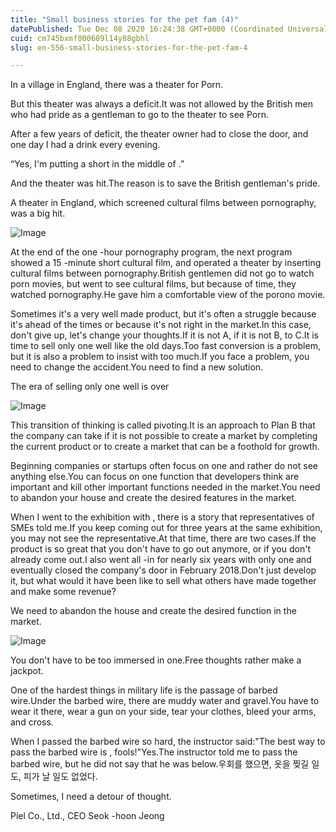 ```yaml
---
title: "Small business stories for the pet fam (4)"
datePublished: Tue Dec 08 2020 16:24:38 GMT+0000 (Coordinated Universal Time)
cuid: cm745bxmf000609l14y88gbhl
slug: en-556-small-business-stories-for-the-pet-fam-4

---
```



In a village in England, there was a theater for Porn.

But this theater was always a deficit.It was not allowed by the British men who had pride as a gentleman to go to the theater to see Porn.

After a few years of deficit, the theater owner had to close the door, and one day I had a drink every evening.

“Yes, I'm putting a short <Cultural Movie> in the middle of <Porn Movie>.”

And the theater was hit.The reason is to save the British gentleman's pride.

A theater in England, which screened cultural films between pornography, was a big hit.

![Image](https://cdn.hashnode.com/res/hashnode/image/upload/v1739499899535/1295980a-f59e-43be-94f6-ea22ace3355f.jpeg)

At the end of the one -hour pornography program, the next program showed a 15 -minute short cultural film, and operated a theater by inserting cultural films between pornography.British gentlemen did not go to watch porn movies, but went to see cultural films, but because of time, they watched pornography.He gave him a comfortable view of the porono movie.

Sometimes it's a very well made product, but it's often a struggle because it's ahead of the times or because it's not right in the market.In this case, don't give up, let's change your thoughts.If it is not A, if it is not B, to C.It is time to sell only one well like the old days.Too fast conversion is a problem, but it is also a problem to insist with too much.If you face a problem, you need to change the accident.You need to find a new solution.

The era of selling only one well is over

![Image](https://cdn.hashnode.com/res/hashnode/image/upload/v1739499901549/57edd8ae-25ba-4d25-8f82-845bb6231506.jpeg)

This transition of thinking is called pivoting.It is an approach to Plan B that the company can take if it is not possible to create a market by completing the current product or to create a market that can be a foothold for growth.

Beginning companies or startups often focus on one and rather do not see anything else.You can focus on one function that developers think are important and kill other important functions needed in the market.You need to abandon your house and create the desired features in the market.

When I went to the exhibition with <Shampoo Wrapped without Water>, there is a story that representatives of SMEs told me.If you keep coming out for three years at the same exhibition, you may not see the representative.At that time, there are two cases.If the product is so great that you don't have to go out anymore, or if you don't already come out.I also went all -in for nearly six years with only one <shampoo wrapped without water> and eventually closed the company's door in February 2018.Don't just develop it, but what would it have been like to sell what others have made together and make some revenue?

We need to abandon the house and create the desired function in the market.

![Image](https://cdn.hashnode.com/res/hashnode/image/upload/v1739499903960/1ea459e0-a5f8-463d-ab00-d7fb2fd3839e.jpeg)

You don't have to be too immersed in one.Free thoughts rather make a jackpot.

One of the hardest things in military life is the passage of barbed wire.Under the barbed wire, there are muddy water and gravel.You have to wear it there, wear a gun on your side, tear your clothes, bleed your arms, and cross.

When I passed the barbed wire so hard, the instructor said:"The best way to pass the barbed wire is <Bypass>, fools!"Yes.The instructor told me to pass the barbed wire, but he did not say that he was below.우회를 했으면, 옷을 찢길 일도, 피가 날 일도 없었다.

Sometimes, I need a detour of thought.

Piel Co., Ltd., CEO Seok -hoon Jeong